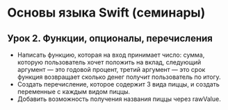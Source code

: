 # Основы языка Swift (семинары)
## Урок 2. Функции, опционалы, перечисления
* Написать функцию, которая на вход принимает число: сумма, которую пользователь хочет положить на вклад, следующий аргумент — это годовой процент, третий аргумент — это срок функция возвращает сколько денег получит пользователь по итогу.
* Создать перечисление, которое содержит 3 вида пиццы, и создать переменные с каждым видом пиццы.
* Добавить возможность получения названия пиццы через rawValue.
